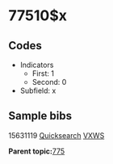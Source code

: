 # 77510$x

## Codes

-   Indicators
    -   First: 1
    -   Second: 0
-   Subfield: x

## Sample bibs

15631119 [Quicksearch](https://search.library.yale.edu/catalog/15631119) [VXWS](http://prodorbis.library.yale.edu:7014/vxws/GetHoldingsService?bibId=15631119)

**Parent topic:**[775](../../tags/775/775.md)

